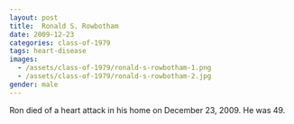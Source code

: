 ```yaml
---
layout: post
title:  Ronald S. Rowbotham
date: 2009-12-23
categories: class-of-1979
tags: heart-disease
images:
  - /assets/class-of-1979/ronald-s-rowbotham-1.png
  - /assets/class-of-1979/ronald-s-rowbotham-2.jpg
gender: male
---
```

Ron died of a heart attack in his home on December 23, 2009. He was 49.
